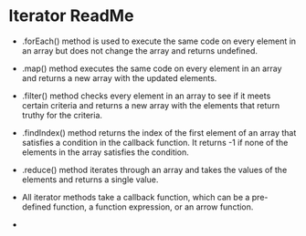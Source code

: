 # Iterator ReadMe

* .forEach() method is used to execute the same code on every element in an array but does not change the array and returns undefined.

* .map() method executes the same code on every element in an array and returns a new array with the updated elements.

* .filter() method checks every element in an array to see if it meets certain criteria and returns a new array with the elements that return truthy for the criteria.

* .findIndex() method returns the index of the first element of an array that satisfies a condition in the callback function. It returns -1 if none of the elements in the array satisfies the condition.

* .reduce() method iterates through an array and takes the values of the elements and returns a single value.

* All iterator methods take a callback function, which can be a pre-defined function, a function expression, or an arrow function.
* 